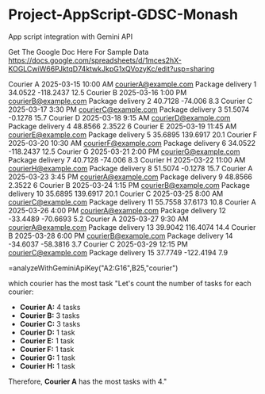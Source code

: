 # Project-AppScript-GDSC-Monash
App script integration with Gemini API

Get The Google Doc Here For Sample Data
https://docs.google.com/spreadsheets/d/1mces2hX-KOGLCwiW66PJktqD74ktwkJkpG1xQVozyKc/edit?usp=sharing


Courier A	2025-03-15 10:00 AM	courierA@example.com	Package delivery 1	34.0522	-118.2437	12.5
Courier B	2025-03-16 1:00 PM	courierB@example.com	Package delivery 2	40.7128	-74.006	8.3
Courier C	2025-03-17 3:30 PM	courierC@example.com	Package delivery 3	51.5074	-0.1278	15.7
Courier D	2025-03-18 9:15 AM	courierD@example.com	Package delivery 4	48.8566	2.3522	6
Courier E	2025-03-19 11:45 AM	courierE@example.com	Package delivery 5	35.6895	139.6917	20.1
Courier F	2025-03-20 10:30 AM	courierF@example.com	Package delivery 6	34.0522	-118.2437	12.5
Courier G	2025-03-21 2:00 PM	courierG@example.com	Package delivery 7	40.7128	-74.006	8.3
Courier H	2025-03-22 11:00 AM	courierH@example.com	Package delivery 8	51.5074	-0.1278	15.7
Courier A	2025-03-23 3:45 PM	courierA@example.com	Package delivery 9	48.8566	2.3522	6
Courier B	2025-03-24 1:15 PM	courierB@example.com	Package delivery 10	35.6895	139.6917	20.1
Courier C	2025-03-25 8:00 AM	courierC@example.com	Package delivery 11	55.7558	37.6173	10.8
Courier A	2025-03-26 4:00 PM	courierA@example.com	Package delivery 12	-33.4489	-70.6693	5.2
Courier A	2025-03-27 9:30 AM	courierA@example.com	Package delivery 13	39.9042	116.4074	14.4
Courier B	2025-03-28 6:00 PM	courierB@example.com	Package delivery 14	-34.6037	-58.3816	3.7
Courier C	2025-03-29 12:15 PM	courierC@example.com	Package delivery 15	37.7749	-122.4194	7.9


=analyzeWithGeminiApiKey("A2:G16",B25,"courier")



which courier has the most task	"Let's count the number of tasks for each courier:

*   **Courier A:** 4 tasks
*   **Courier B:** 3 tasks
*   **Courier C:** 3 tasks
*   **Courier D:** 1 task
*   **Courier E:** 1 task
*   **Courier F:** 1 task
*   **Courier G:** 1 task
*   **Courier H:** 1 task

Therefore, **Courier A** has the most tasks with 4."